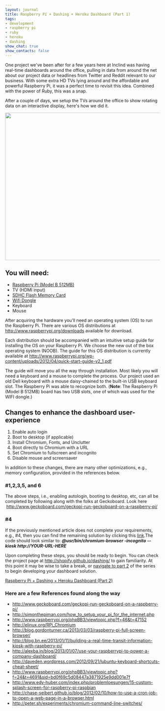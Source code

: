 ```yaml
---
layout: journal
title: Raspberry Pi + Dashing + Heroku Dashboard (Part 1)
tags: 
- development
- raspberry pi
- ruby
- heroku
- dashing
show_chat: true
show_contacts: false
---
```


<p dir="ltr">One project we&#39;ve been after for a few years here at Inclind was having real-time dashboards around the office, pulling in data from around the net about our project data or headlines from Twitter and Reddit relevant to our business. With some extra HD TVs lying around and the affordable and powerful Raspberry Pi, it was a perfect time to revisit this idea. Combined with the power of Ruby, this was a snap. <p dir="ltr">After a couple of days, we setup the TVs around the office to show rotating data on an interactive display, here&#39;s how we did it. <p dir="ltr" style="text-align: center;"><a href="/sites/default/files/dashboard.jpg" target="_blank"><img alt="" src="/sites/default/files/dashboard_0.jpg" style="width: 640px; height: 480px;" /></a> <h2 dir="ltr">You will need:</h2><ul dir="ltr"><li><a href="http://www.amazon.com/Raspberry-Pi-Model-Revision-512MB/dp/B009SQQF9C" target="_blank">Raspberry Pi (Model B 512MB)</a></li><li>TV (HDMI input)</li><li><a href="http://www.amazon.com/Transcend-Class-Flash-Memory-TS8GSDHC10E/dp/B003VNKNEG/ref=pd_bxgy_pc_img_z" target="_blank">SDHC Flash Memory Card</a></li><li><a href="http://www.amazon.com/Edimax-EW-7811Un-Wireless-Adapter-Wizard/dp/B003MTTJOY/ref=pd_bxgy_pc_img_y" target="_blank">Wifi Dongle</a></li><li>Keyboard</li><li>Mouse</li></ul><p dir="ltr">After acquiring the hardware you&rsquo;ll need an operating system (OS) to run the Raspberry Pi. There are various OS distributions at <a href="http://www.raspberrypi.org/downloads">http://www.raspberrypi.org/downloads</a> available for download. <p dir="ltr">Each distribution should be accompanied with an intuitive setup guide for installing the OS on your Raspberry Pi. We choose the new out of the box operating system (NOOB). The guide for this OS distribution is currently available at <a href="http://www.raspberrypi.org/wp-content/uploads/2012/04/quick-start-guide-v2_1.pdf">http://www.raspberrypi.org/wp-content/uploads/2012/04/quick-start-guide-v2_1.pdf</a> <p dir="ltr">The guide will move you all the way through installation. Most likely you will need a keyboard and a mouse to complete the process. Our project used an old Dell keyboard with a mouse daisy-chained to the built-in USB keyboard slot. The Raspberry Pi was able to recognize both. (<strong>Note</strong>: The Raspberry Pi (Model B 512MB) board has two USB slots, one of which was used for the WIFI dongle.) <h2 dir="ltr">Changes to enhance the dashboard user-experience</h2><ol dir="ltr"><li>Enable auto login</li><li>Boot to desktop (if applicable)</li><li>Install Chromium, Fonts, and Unclutter</li><li>Boot directly to Chromium with a URL</li><li>Set Chromium to fullscreen and incognito</li><li>Disable mouse and screensaver</li></ol><p dir="ltr">In addition to these changes, there are many other optimizations, e.g., memory configuration, provided in the references below. <h3 dir="ltr">#1,2,3,5, and 6</h3><p dir="ltr">The above steps, i.e., enabling autologin, booting to desktop, etc, can all be completed by following along with the folks at Geckoboard. Look here &nbsp;<a href="http://www.geckoboard.com/geckopi-run-geckoboard-on-a-raspberry-pi/">http://www.geckoboard.com/geckopi-run-geckoboard-on-a-raspberry-pi/</a> <h3 dir="ltr">#4</h3><p dir="ltr">If the previously mentioned article does not complete your requirements, e.g., #4, then you can find the remaining solution by clicking this&nbsp;<a href="http://blog.gordonturner.ca/2013/03/03/raspberry-pi-full-screen-browser/ ">link</a>.The code should look similar to: <em><strong>@usr/bin/chromium-browser -incognito --kiosk http://YOUR-URL-HERE</strong></em> <p dir="ltr">Upon completing these steps, you should be ready to begin. You can check the project page at <a href="http://shopify.github.io/dashing/">http://shopify.github.io/dashing/</a> to gain familiarity. At this point it may be wise to take a break, or <a href="http://www.inclind.com/journal/ruby-gem-raspberry-pi-dashing-framework-heroku-dashboard/raspberry-pi-dashing-heroku-dashboard-part-2/detail.htm">navigate to part 2</a> of the series to begin developing your dashboard solution. <p dir="ltr"><a href="http://www.inclind.com/journal/ruby-gem-raspberry-pi-dashing-framework-heroku-dashboard/raspberry-pi-dashingjs-heroku-dashboard-part-2/detail.htm">Raspberry Pi + Dashing + Heroku Dashboard (Part 2)</a> <h3 dir="ltr">Here are a few References found along the way</h3><ul dir="ltr"><li><a href="http://www.geckoboard.com/geckopi-run-geckoboard-on-a-raspberry-pi/">http://www.geckoboard.com/geckopi-run-geckoboard-on-a-raspberry-pi/</a></li><li><a href="http://simonthepiman.com/how_to_setup_your_pi_for_the_internet.php">http://simonthepiman.com/how_to_setup_your_pi_for_the_internet.php</a></li><li><a href="http://www.raspberrypi.org/phpBB3/viewtopic.php?f=46&amp;t=47152">http://www.raspberrypi.org/phpBB3/viewtopic.php?f=46&amp;t=47152</a></li><li><a href="http://elinux.org/RPi_Chromium">http://elinux.org/RPi_Chromium</a></li><li><a href="http://blog.gordonturner.ca/2013/03/03/raspberry-pi-full-screen-browser/">http://blog.gordonturner.ca/2013/03/03/raspberry-pi-full-screen-browser/</a></li><li><a href="http://blog.bn.ee/2013/01/11/building-a-real-time-transit-information-kiosk-with-raspberry-pi/">http://blog.bn.ee/2013/01/11/building-a-real-time-transit-information-kiosk-with-raspberry-pi/</a></li><li><a href="http://alexba.in/blog/2013/01/07/use-your-raspberrypi-to-power-a-company-dashboard/">http://alexba.in/blog/2013/01/07/use-your-raspberrypi-to-power-a-company-dashboard/</a></li><li><a href="http://daveden.wordpress.com/2012/09/21/lubuntu-keyboard-shortcuts-cheat-sheet/">http://daveden.wordpress.com/2012/09/21/lubuntu-keyboard-shortcuts-cheat-sheet/</a></li><li><a href="http://www.raspberrypi.org/phpBB3/viewtopic.php?f=24&amp;t=4691&amp;sid=bd0f69c5d08447a3871925e9dd001e7f">http://www.raspberrypi.org/phpBB3/viewtopic.php?f=24&amp;t=4691&amp;sid=bd0f69c5d08447a3871925e9dd001e7f</a></li><li><a href="http://www.edv-huber.com/index.php/problemloesungen/15-custom-splash-screen-for-raspberry-pi-raspbian">http://www.edv-huber.com/index.php/problemloesungen/15-custom-splash-screen-for-raspberry-pi-raspbian</a></li><li><a href="http://chase-seibert.github.io/blog/2012/02/10/how-to-use-a-cron-job-to-open-a-web-page-in-a-browser.html">http://chase-seibert.github.io/blog/2012/02/10/how-to-use-a-cron-job-to-open-a-web-page-in-a-browser.html</a></li><li><a href="http://peter.sh/experiments/chromium-command-line-switches/">http://peter.sh/experiments/chromium-command-line-switches/</a></li></ul><div>&nbsp;</div>